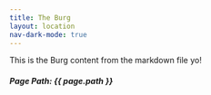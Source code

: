 ```yaml
---
title: The Burg
layout: location
nav-dark-mode: true
---
```


This is the Burg content from the markdown file yo!
<h5>Page Path: {{ page.path }}</h5>
